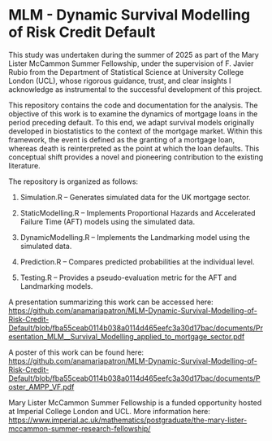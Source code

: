 # MLM - Dynamic Survival Modelling of Risk Credit Default
This study was undertaken during the summer of 2025 as part of the Mary Lister McCammon Summer Fellowship, under the supervision of F. Javier Rubio from the Department of Statistical Science at University College London (UCL), whose rigorous guidance, trust, and clear insights I acknowledge as instrumental to the successful development of this project.

This repository contains the code and documentation for the analysis. The objective of this work is to examine the dynamics of mortgage loans in the period preceding default. To this end, we adapt survival models originally developed in biostatistics to the context of the mortgage market. Within this framework, the event is defined as the granting of a mortgage loan, whereas death is reinterpreted as the point at which the loan defaults. This conceptual shift provides a novel and pioneering contribution to the existing literature.


The repository is organized as follows:

1. Simulation.R – Generates simulated data for the UK mortgage sector.

2. StaticModelling.R – Implements Proportional Hazards and Accelerated Failure Time (AFT) models using the simulated data.

2. DynamicModelling.R – Implements the Landmarking model using the simulated data.

3. Prediction.R – Compares predicted probabilities at the individual level.

4. Testing.R – Provides a pseudo-evaluation metric for the AFT and Landmarking models.


A presentation summarizing this work can be accessed here: https://github.com/anamariapatron/MLM-Dynamic-Survival-Modelling-of-Risk-Credit-Default/blob/fba55ceab0114b038a0114d465eefc3a30d17bac/documents/Presentation_MLM__Survival_Modelling_applied_to_mortgage_sector.pdf

A poster of this work can be found here: https://github.com/anamariapatron/MLM-Dynamic-Survival-Modelling-of-Risk-Credit-Default/blob/fba55ceab0114b038a0114d465eefc3a30d17bac/documents/Poster_AMPP_VF.pdf

Mary Lister McCammon Summer Fellowship is a funded opportunity hosted at Imperial College London and UCL. More information here: https://www.imperial.ac.uk/mathematics/postgraduate/the-mary-lister-mccammon-summer-research-fellowship/
